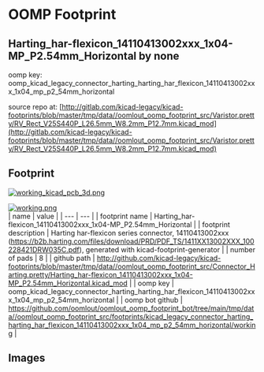 # OOMP Footprint  
## Harting_har-flexicon_14110413002xxx_1x04-MP_P2.54mm_Horizontal  by none  
  
oomp key: oomp_kicad_legacy_connector_harting_harting_har_flexicon_14110413002xxx_1x04_mp_p2_54mm_horizontal  
  
source repo at: [http://gitlab.com/kicad-legacy/kicad-footprints/blob/master/tmp/data//oomlout_oomp_footprint_src/Varistor.pretty/RV_Rect_V25S440P_L26.5mm_W8.2mm_P12.7mm.kicad_mod](http://gitlab.com/kicad-legacy/kicad-footprints/blob/master/tmp/data//oomlout_oomp_footprint_src/Varistor.pretty/RV_Rect_V25S440P_L26.5mm_W8.2mm_P12.7mm.kicad_mod)  
## Footprint  
  
[![working_kicad_pcb_3d.png](working_kicad_pcb_3d_600.png)](working_kicad_pcb_3d.png)  
  
[![working.png](working_600.png)](working.png)  
| name | value | 
| --- | --- | 
| footprint name | Harting_har-flexicon_14110413002xxx_1x04-MP_P2.54mm_Horizontal | 
| footprint description | Harting har-flexicon series connector, 14110413002xxx (https://b2b.harting.com/files/download/PRD/PDF_TS/1411XX13002XXX_100228421DRW035C.pdf), generated with kicad-footprint-generator | 
| number of pads | 8 | 
| github path | http://github.com/kicad-legacy/kicad-footprints/blob/master/tmp/data//oomlout_oomp_footprint_src/Connector_Harting.pretty/Harting_har-flexicon_14110413002xxx_1x04-MP_P2.54mm_Horizontal.kicad_mod | 
| oomp key | oomp_kicad_legacy_connector_harting_harting_har_flexicon_14110413002xxx_1x04_mp_p2_54mm_horizontal | 
| oomp bot github | https://github.com/oomlout/oomlout_oomp_footprint_bot/tree/main/tmp/data//oomlout_oomp_footprint_src/footprints/kicad_legacy_connector_harting_harting_har_flexicon_14110413002xxx_1x04_mp_p2_54mm_horizontal/working | 
## Images  
